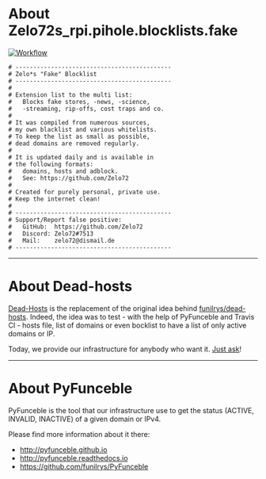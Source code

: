 # About Zelo72s_rpi.pihole.blocklists.fake

[![Workflow](https://github.com/dead-hosts/Zelo72s_rpi.pihole.blocklists.fake/actions/workflows/main.yml/badge.svg?branch=master)](https://github.com/dead-hosts/Zelo72s_rpi.pihole.blocklists.fake/actions/workflows/main.yml)

```
# --------------------------------------------
# Zelo*s "Fake" Blocklist
# --------------------------------------------
#
# Extension list to the multi list: 
#   Blocks fake stores, -news, -science,
#   -streaming, rip-offs, cost traps and co.
#
# It was compiled from numerous sources, 
# my own blacklist and various whitelists.
# To keep the list as small as possible, 
# dead domains are removed regularly.
#
# It is updated daily and is available in
# the following formats:
#   domains, hosts and adblock.
#   See: https://github.com/Zelo72
#
# Created for purely personal, private use.
# Keep the internet clean!
#
# --------------------------------------------
# Support/Report false positive:
#   GitHub:  https://github.com/Zelo72
#   Discord: Zelo72#7513
#   Mail:    zelo72@dismail.de
# --------------------------------------------
```

--------------------------------------------------------------------------------

# About Dead-hosts

[Dead-Hosts](https://github.com/dead-hosts) is the replacement of the original idea behind [funilrys/dead-hosts](https://github.com/funilrys/dead-hosts).
Indeed, the idea was to test - with the help of PyFunceble and Travis CI - hosts file, list of domains or even bocklist to have a list of only active domains or IP.

Today, we provide our infrastructure for anybody who want it. [Just ask](https://github.com/dead-hosts/dev-center/issues/new?template=inclusion-request.md)!


--------------------------------------------------------------------------------

# About PyFunceble

PyFunceble is the tool that our infrastructure use to get the status (ACTIVE, INVALID, INACTIVE) of a given domain or IPv4.

Please find more information about it there:

* http://pyfunceble.github.io
* http://pyfunceble.readthedocs.io
* https://github.com/funilrys/PyFunceble

